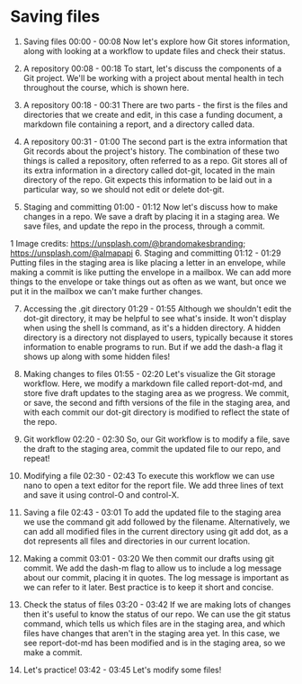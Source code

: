 # Saving files

1. Saving files
00:00 - 00:08
Now let's explore how Git stores information, along with looking at a workflow to update files and check their status.

2. A repository
00:08 - 00:18
To start, let's discuss the components of a Git project. We'll be working with a project about mental health in tech throughout the course, which is shown here.

3. A repository
00:18 - 00:31
There are two parts - the first is the files and directories that we create and edit, in this case a funding document, a markdown file containing a report, and a directory called data.

4. A repository
00:31 - 01:00
The second part is the extra information that Git records about the project's history. The combination of these two things is called a repository, often referred to as a repo. Git stores all of its extra information in a directory called dot-git, located in the main directory of the repo. Git expects this information to be laid out in a particular way, so we should not edit or delete dot-git.

5. Staging and committing
01:00 - 01:12
Now let's discuss how to make changes in a repo. We save a draft by placing it in a staging area. We save files, and update the repo in the process, through a commit.

1 Image credits: https://unsplash.com/@brandomakesbranding; https://unsplash.com/@almapapi
6. Staging and committing
01:12 - 01:29
Putting files in the staging area is like placing a letter in an envelope, while making a commit is like putting the envelope in a mailbox. We can add more things to the envelope or take things out as often as we want, but once we put it in the mailbox we can't make further changes.

7. Accessing the .git directory
01:29 - 01:55
Although we shouldn't edit the dot-git directory, it may be helpful to see what's inside. It won't display when using the shell ls command, as it's a hidden directory. A hidden directory is a directory not displayed to users, typically because it stores information to enable programs to run. But if we add the dash-a flag it shows up along with some hidden files!

8. Making changes to files
01:55 - 02:20
Let's visualize the Git storage workflow. Here, we modify a markdown file called report-dot-md, and store five draft updates to the staging area as we progress. We commit, or save, the second and fifth versions of the file in the staging area, and with each commit our dot-git directory is modified to reflect the state of the repo.

9. Git workflow
02:20 - 02:30
So, our Git workflow is to modify a file, save the draft to the staging area, commit the updated file to our repo, and repeat!

10. Modifying a file
02:30 - 02:43
To execute this workflow we can use nano to open a text editor for the report file. We add three lines of text and save it using control-O and control-X.

11. Saving a file
02:43 - 03:01
To add the updated file to the staging area we use the command git add followed by the filename. Alternatively, we can add all modified files in the current directory using git add dot, as a dot represents all files and directories in our current location.

12. Making a commit
03:01 - 03:20
We then commit our drafts using git commit. We add the dash-m flag to allow us to include a log message about our commit, placing it in quotes. The log message is important as we can refer to it later. Best practice is to keep it short and concise.

13. Check the status of files
03:20 - 03:42
If we are making lots of changes then it's useful to know the status of our repo. We can use the git status command, which tells us which files are in the staging area, and which files have changes that aren't in the staging area yet. In this case, we see report-dot-md has been modified and is in the staging area, so we make a commit.

14. Let's practice!
03:42 - 03:45
Let's modify some files!
